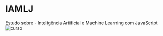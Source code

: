 # IAMLJ
Estudo sobre - Inteligência Artificial e Machine Learning com JavaScript
![curso](https://user-images.githubusercontent.com/38336873/217972825-d353a06b-bb68-4e33-9250-3081f0014bac.png)
